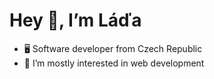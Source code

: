 # Hey 👋, I’m Láďa

- 🖥️ Software developer from Czech Republic
- 👀 I’m mostly interested in web development
